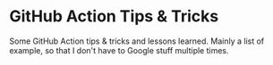 # GitHub Action Tips & Tricks
Some GitHub Action tips & tricks and lessons learned. Mainly a list of example, so that I don't have to Google stuff multiple times.

